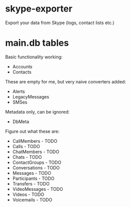 skype-exporter
==============

Export your data from Skype (logs, contact lists etc.)

main.db tables
==============

Basic functionality working:

* Accounts
* Contacts

These are empty for me, but very naive converters added:

* Alerts
* LegacyMessages
* SMSes

Metadata only, can be ignored:

* DbMeta

Figure out what these are:

* CallMembers - TODO
* Calls - TODO
* ChatMembers - TODO
* Chats - TODO
* ContactGroups - TODO
* Conversations - TODO
* Messages - TODO
* Participants - TODO
* Transfers - TODO
* VideoMessages - TODO
* Videos - TODO
* Voicemails - TODO
